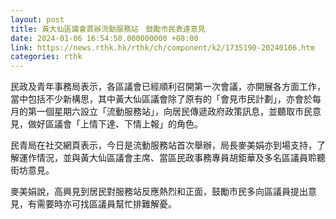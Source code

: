 ```yaml
---
layout: post
title: 黃大仙區議會首辦流動服務站　鼓勵市民表達意見
date: 2024-01-06 16:54:50.000000000 +08:00
link: https://news.rthk.hk/rthk/ch/component/k2/1735190-20240106.htm
categories: rthk
---
```


民政及青年事務局表示，各區議會已經順利召開第一次會議，亦開展各方面工作，當中包括不少新構思，其中黃大仙區議會除了原有的「會見市民計劃」，亦會於每月的第一個星期六設立「流動服務站」，向居民傳遞政府政策訊息，並聽取市民意見，做好區議會「上情下達、下情上報」的角色。

民青局在社交網頁表示，今日是流動服務站首次舉辦，局長麥美娟亦到場支持，了解運作情況，並與黃大仙區議會主席、當區民政事務專員胡鉅華及多名區議員聆聽街坊意見。

麥美娟說，高興見到居民對服務站反應熱烈和正面，鼓勵市民多向區議員提出意見，有需要時亦可找區議員幫忙排難解憂。
